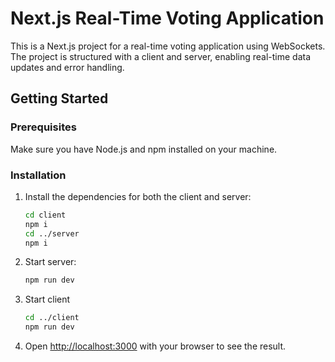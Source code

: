 # Next.js Real-Time Voting Application

This is a Next.js project for a real-time voting application using WebSockets. The project is structured with a client and server, enabling real-time data updates and error handling.

## Getting Started

### Prerequisites

Make sure you have Node.js and npm installed on your machine.

### Installation

1. Install the dependencies for both the client and server:

   ```bash
   cd client
   npm i
   cd ../server
   npm i
   ```

2. Start server:

   ```bash
   npm run dev
   ```

3. Start client

   ```bash
   cd ../client
   npm run dev
   ```

4. Open [http://localhost:3000](http://localhost:3000) with your browser to see the result.

